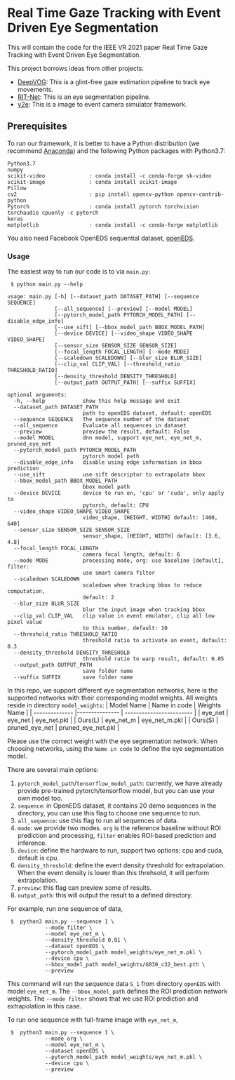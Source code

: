 # Real Time Gaze Tracking with Event Driven Eye Segmentation

This will contain the code for the IEEE VR 2021 paper Real Time Gaze Tracking with Event Driven Eye Segmentation.


This project borrows ideas from other projects:
* [DeepVOG](https://github.com/pydsgz/DeepVOG): This is a glint-free gaze estimation pipeline to track eye movements.
* [RIT-Net](https://github.com/AayushKrChaudhary/RITnet): This is an eye segmentation pipeline.
* [v2e](https://github.com/SensorsINI/v2e): This is a image to event camera simulator framework.

## Prerequisites

To run our framework, it is better to have a Python distribution (we recommend [Anaconda](https://www.anaconda.com/)) and the following Python packages with Python3.7:

```
Python3.7
numpy
scikit-video              : conda install -c conda-forge sk-video 
scikit-image              : conda install scikit-image
Pillow
cv2                       : pip install opencv-python opencv-contrib-python 
Pytorch                   : conda install pytorch torchvision torchaudio cpuonly -c pytorch
keras
matplotlib                : conda install -c conda-forge matplotlib
```
You also need Facebook OpenEDS sequential dataset, [openEDS](https://research.fb.com/programs/openeds-2020-challenge/).

### Usage

The easiest way to run our code is to via `main.py`:
```
 $ python main.py --help

usage: main.py [-h] [--dataset_path DATASET_PATH] [--sequence SEQUENCE]
               [--all_sequence] [--preview] [--model MODEL]
               [--pytorch_model_path PYTORCH_MODEL_PATH] [--disable_edge_info]
               [--use_sift] [--bbox_model_path BBOX_MODEL_PATH]
               [--device DEVICE] [--video_shape VIDEO_SHAPE VIDEO_SHAPE]
               [--sensor_size SENSOR_SIZE SENSOR_SIZE]
               [--focal_length FOCAL_LENGTH] [--mode MODE]
               [--scaledown SCALEDOWN] [--blur_size BLUR_SIZE]
               [--clip_val CLIP_VAL] [--threshold_ratio THRESHOLD_RATIO]
               [--density_threshold DENSITY_THRESHOLD]
               [--output_path OUTPUT_PATH] [--suffix SUFFIX]

optional arguments:
  -h, --help            show this help message and exit
  --dataset_path DATASET_PATH
                        path to openEDS dataset, default: openEDS
  --sequence SEQUENCE   The sequence number of the dataset
  --all_sequence        Evaluate all sequences in dataset
  --preview             preview the result, default: False
  --model MODEL         dnn model, support eye_net, eye_net_m, pruned_eye_net
  --pytorch_model_path PYTORCH_MODEL_PATH
                        pytorch model path
  --disable_edge_info   disable using edge information in bbox prediction
  --use_sift            use sift descriptor to extrapolate bbox
  --bbox_model_path BBOX_MODEL_PATH
                        bbox model path
  --device DEVICE       device to run on, 'cpu' or 'cuda', only apply to
                        pytorch, default: CPU
  --video_shape VIDEO_SHAPE VIDEO_SHAPE
                        video_shape, [HEIGHT, WIDTH] default: [400, 640]
  --sensor_size SENSOR_SIZE SENSOR_SIZE
                        sensor_shape, [HEIGHT, WIDTH] default: [3.6, 4.8]
  --focal_length FOCAL_LENGTH
                        camera focal length, default: 6
  --mode MODE           processing mode, org: use baseline [default], filter:
                        use smart camera filter
  --scaledown SCALEDOWN
                        scaledown when tracking bbox to reduce computation,
                        default: 2
  --blur_size BLUR_SIZE
                        blur the input image when tracking bbox
  --clip_val CLIP_VAL   clip value in event emulator, clip all low pixel value
                        to this number, default: 10
  --threshold_ratio THRESHOLD_RATIO
                        threshold ratio to activate an event, default: 0.3
  --density_threshold DENSITY_THRESHOLD
                        threshold ratio to warp result, default: 0.05
  --output_path OUTPUT_PATH
                        save folder name
  --suffix SUFFIX       save folder name
```

In this repo, we support different eye segmentation networks, here is the supported networks with their corresponding model weights. All weights reside in directory `model_weights`:
| Model Name     | Name in code   | Weights Name             |
| -------------- |--------------- | ------------------------ |
| eye_net        | eye_net        | eye_net.pkl              |
| Ours(L)        | eye_net_m      | eye_net_m.pkl            |
| Ours(S)        | pruned_eye_net | pruned_eye_net.pkl       |

Please use the correct weight with the eye segmentation network. When choosing networks, using the `Name in code` to define the eye segmentation model.

There are several main options:
 1. `pytorch_model_path`/`tensorflow_model_path`: currently, we have already provide pre-trained pytorch/tensorflow model, but you can use your own model too.
 2. `sequence`: in OpenEDS dataset, it contains 20 demo sequences in the directory, you can use this flag to choose one sequence to run.
 3. `all_sequence`: use this flag to run all sequences of data.
 4. `mode`: we provide two modes. `org` is the reference baseline without ROI prediction and processing, `filter` enables ROI-based prediction and inference.
 5. `device`: define the hardware to run, support two options: cpu and cuda, default is cpu.
 6. `density_threshold`: define the event density threshold for extrapolation. When the event density is lower than this threhsold, it will perform extrapolation. 
 7. `preview`: this flag can preview some of results.
 8. `output_path`: this will output the result to a defined directory.

For example, run one sequence of data,
```
 $ 	python3 main.py --sequence 1 \
			--mode filter \
			--model eye_net_m \
			--density_threshold 0.01 \
			--dataset openEDS \
			--pytorch_model_path model_weights/eye_net_m.pkl \
			--device cpu \
			--bbox_model_path model_weights/G030_c32_best.pth \
			--preview
```

This command will run the sequence data `S_1` from directory `openEDS` with model `eye_net_m`. The `--bbox_model_path` defines the ROI prediction network weights. The `--mode filter` shows that we use ROI prediction and extrapolation in this case. 

To run one sequence with full-frame image with `eye_net_m`,
```
 $ 	python3 main.py --sequence 1 \
			--mode org \
			--model eye_net_m \
			--dataset openEDS \
			--pytorch_model_path model_weights/eye_net_m.pkl \
			--device cpu \
			--preview
```


